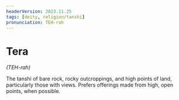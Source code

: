 ```yaml
---
headerVersion: 2023.11.25
tags: [deity, religion/tanshi]
pronunciation: TEH-rah
---
```

# Tera
*(TEH-rah)*

The tanshi of bare rock, rocky outcroppings, and high points of land, particularly those with views. Prefers offerings made from high, open points, when possible. 